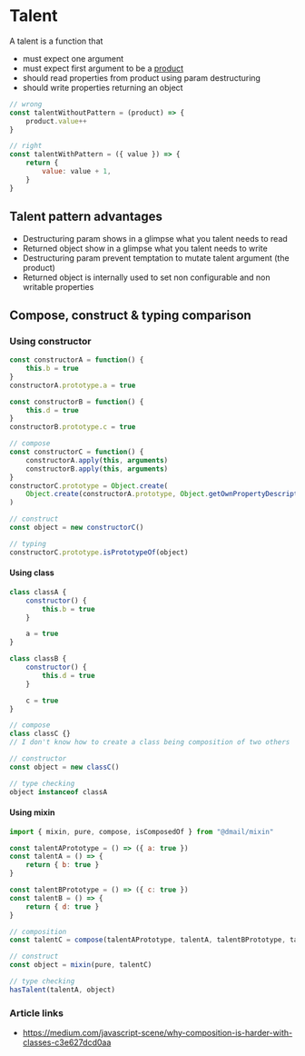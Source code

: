 # Talent

A talent is a function that

* must expect one argument
* must expect first argument to be a [product](./product.md)
* should read properties from product using param destructuring
* should write properties returning an object

```javascript
// wrong
const talentWithoutPattern = (product) => {
	product.value++
}

// right
const talentWithPattern = ({ value }) => {
	return {
		value: value + 1,
	}
}
```

## Talent pattern advantages

* Destructuring param shows in a glimpse what you talent needs to read
* Returned object show in a glimpse what you talent needs to write
* Destructuring param prevent temptation to mutate talent argument (the product)
* Returned object is internally used to set non configurable and non writable properties

## Compose, construct & typing comparison

### Using constructor

```javascript
const constructorA = function() {
	this.b = true
}
constructorA.prototype.a = true

const constructorB = function() {
	this.d = true
}
constructorB.prototype.c = true

// compose
const constructorC = function() {
	constructorA.apply(this, arguments)
	constructorB.apply(this, arguments)
}
constructorC.prototype = Object.create(
	Object.create(constructorA.prototype, Object.getOwnPropertyDescriptors(constructorB.prototype)),
)

// construct
const object = new constructorC()

// typing
constructorC.prototype.isPrototypeOf(object)
```

#### Using class

```javascript
class classA {
	constructor() {
		this.b = true
	}

	a = true
}

class classB {
	constructor() {
		this.d = true
	}

	c = true
}

// compose
class classC {}
// I don't know how to create a class being composition of two others

// constructor
const object = new classC()

// type checking
object instanceof classA
```

#### Using mixin

```javascript
import { mixin, pure, compose, isComposedOf } from "@dmail/mixin"

const talentAPrototype = () => ({ a: true })
const talentA = () => {
	return { b: true }
}

const talentBPrototype = () => ({ c: true })
const talentB = () => {
	return { d: true }
}

// composition
const talentC = compose(talentAPrototype, talentA, talentBPrototype, talentB)

// construct
const object = mixin(pure, talentC)

// type checking
hasTalent(talentA, object)
```

### Article links

* https://medium.com/javascript-scene/why-composition-is-harder-with-classes-c3e627dcd0aa
